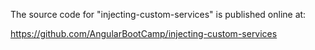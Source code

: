 The source code for "injecting-custom-services" is published online at:

https://github.com/AngularBootCamp/injecting-custom-services

